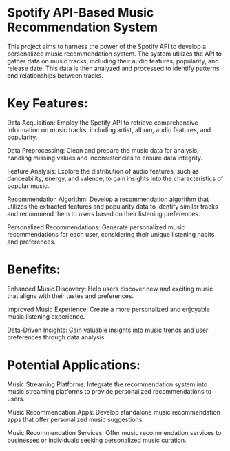 # Spotify API-Based Music Recommendation System

This project aims to harness the power of the Spotify API to develop a personalized music recommendation system. The system utilizes the API to gather data on music tracks, including their audio features, popularity, and release date. This data is then analyzed and processed to identify patterns and relationships between tracks.

# Key Features:

Data Acquisition: Employ the Spotify API to retrieve comprehensive information on music tracks, including artist, album, audio features, and popularity.

Data Preprocessing: Clean and prepare the music data for analysis, handling missing values and inconsistencies to ensure data integrity.

Feature Analysis: Explore the distribution of audio features, such as danceability, energy, and valence, to gain insights into the characteristics of popular music.

Recommendation Algorithm: Develop a recommendation algorithm that utilizes the extracted features and popularity data to identify similar tracks and recommend them to users based on their listening preferences.

Personalized Recommendations: Generate personalized music recommendations for each user, considering their unique listening habits and preferences.

# Benefits:

Enhanced Music Discovery: Help users discover new and exciting music that aligns with their tastes and preferences.

Improved Music Experience: Create a more personalized and enjoyable music listening experience.

Data-Driven Insights: Gain valuable insights into music trends and user preferences through data analysis.

# Potential Applications:

Music Streaming Platforms: Integrate the recommendation system into music streaming platforms to provide personalized recommendations to users.

Music Recommendation Apps: Develop standalone music recommendation apps that offer personalized music suggestions.

Music Recommendation Services: Offer music recommendation services to businesses or individuals seeking personalized music curation.
